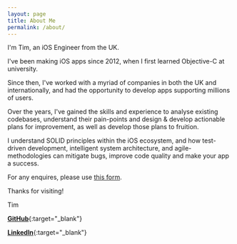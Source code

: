 ```yaml
---
layout: page
title: About Me
permalink: /about/
---
```


I'm Tim, an iOS Engineer from the UK.

I've been making iOS apps since 2012, when I first learned Objective-C at university.

Since then, I've worked with a myriad of companies in both the UK and internationally, and had the opportunity to develop apps supporting millions of users.

Over the years, I've gained the skills and experience to analyse existing codebases, understand their pain-points and design & develop actionable plans for improvement, as well as develop those plans to fruition.

I understand SOLID principles within the iOS ecosystem, and how test-driven development, intelligent system architecture, and agile-methodologies can mitigate bugs, improve code quality and make your app a success.

For any enquires, please use [this form](/contact).

Thanks for visiting!

Tim

[**GitHub**](https://github.com/timwredwards){:target="_blank"}

[**LinkedIn**](https://www.linkedin.com/in/timwredwards/){:target="_blank"}
